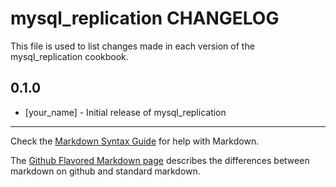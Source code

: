 mysql_replication CHANGELOG
===========================

This file is used to list changes made in each version of the mysql_replication cookbook.

0.1.0
-----
- [your_name] - Initial release of mysql_replication

- - -
Check the [Markdown Syntax Guide](http://daringfireball.net/projects/markdown/syntax) for help with Markdown.

The [Github Flavored Markdown page](http://github.github.com/github-flavored-markdown/) describes the differences between markdown on github and standard markdown.
